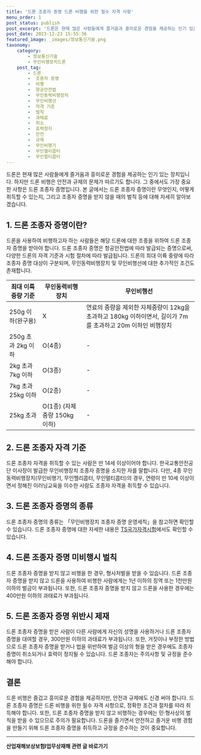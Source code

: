 ```yaml
---
title: '드론 조종자 증명 드론 비행을 위한 필수 자격 사항'
menu_order: 1
post_status: publish
post_excerpt: '드론은 현재 많은 사람들에게 즐거움과 흥미로운 경험을 제공하는 인기 있는 장치입니다. 하지만 드론 비행은 안전과 규제의 문제가 따르기도 합니다. 그 중에서도 가장 중요한 사항은 드론 조종자 증명입니다. 본 글에서는 드론 조종자 증명이란 무엇인지, 어떻게 취득할 수 있는지, 그리고 조종자 증명을 받지 않을 때의 벌칙 등에 대해 자세히 알아보겠습니다.'
post_date: 2023-12-23 15:55:36
featured_image: _images/정보통신기술.png
taxonomy:
    category:
        - 정보통신기술
        - 무인비행장치드론
    post_tag:
        - 드론
        -  조종자 증명
        -  비행
        -  항공안전법
        -  무인동력비행장치
        -  무인비행선
        -  자격 기준
        -  벌칙
        -  과태료
        -  취소
        -  효력정지
        -  안전
        -  규제
        -  무인비행기
        -  무인헬리콥터
        -  무인멀티콥터
---
```



드론은 현재 많은 사람들에게 즐거움과 흥미로운 경험을 제공하는 인기 있는 장치입니다. 하지만 드론 비행은 안전과 규제의 문제가 따르기도 합니다. 그 중에서도 가장 중요한 사항은 드론 조종자 증명입니다. 본 글에서는 드론 조종자 증명이란 무엇인지, 어떻게 취득할 수 있는지, 그리고 조종자 증명을 받지 않을 때의 벌칙 등에 대해 자세히 알아보겠습니다. 

## 1. 드론 조종자 증명이란?

드론을 사용하여 비행하고자 하는 사람들은 해당 드론에 대한 조종을 위하여 드론 조종자 증명을 받아야 합니다. 드론 조종자 증명은 항공안전법에 따라 발급되는 증명으로써, 다양한 드론의 자격 기준과 시험 절차에 따라 발급됩니다. 드론의 최대 이륙 중량에 따라 조종자 증명 대상이 구분되며, 무인동력비행장치 및 무인비행선에 대한 추가적인 조건도 존재합니다.

|최대 이륙 중량 기준|무인동력비행장치|무인비행선|
|---|---|---|
|250g 이하(완구용)|X|연료의 중량을 제외한 자체중량이 12kg을 초과하고 180kg 이하이면서, 길이가 7m를 초과하고 20m 이하인 비행장치|
|250g 초과 2kg 이하|O(4종)|-|
|2kg 초과 7kg 이하|O(3종)|-|
|7kg 초과 25kg 이하|O(2종)|-|
|25kg 초과|O(1종) (자체중량 150kg 이하)|-|

## 2. 드론 조종자 자격 기준

드론 조종자 자격을 취득할 수 있는 사람은 만 14세 이상이어야 합니다. 한국교통안전공단 이사장이 발급한 무인비행장치 조종자 증명을 소지한 자를 말합니다. 다만, 4종 무인동력비행장치(무인비행기, 무인헬리콥터, 무인멀티콥터)의 경우, 연령이 만 10세 이상이면서 정해진 이러닝교육을 이수한 사람도 조종자 자격을 취득할 수 있습니다.

## 3. 드론 조종자 증명의 종류

드론 조종자 증명의 종류는 「무인비행장치 조종자 증명 운영세칙」을 참고하면 확인할 수 있습니다. 드론 조종자 증명에 대한 자세한 내용은 [TS국가자격시험](www.lic.kotsa.or.kr)에서도 확인할 수 있습니다.

## 4. 드론 조종자 증명 미비행시 벌칙

드론 조종자 증명을 받지 않고 비행을 한 경우, 형사처벌을 받을 수 있습니다. 드론 조종자 증명을 받지 않고 드론을 사용하여 비행한 사람에게는 1년 이하의 징역 또는 1천만원 이하의 벌금이 부과됩니다. 또한, 드론 조종자 증명을 받지 않고 드론을 사용한 경우에는 400만원 이하의 과태료가 부과됩니다.

## 5. 드론 조종자 증명 위반시 제재

드론 조종자 증명을 받은 사람이 다른 사람에게 자신의 성명을 사용하거나 드론 조종자 증명을 대여할 경우, 300만원 이하의 과태료가 부과됩니다. 또한, 거짓이나 부정한 방법으로 드론 조종자 증명을 받거나 법을 위반하여 벌금 이상의 형을 받은 경우에도 조종자 증명이 취소되거나 효력이 정지될 수 있습니다. 드론 조종자는 주의사항 및 규정을 준수해야 합니다.

## 결론

드론 비행은 즐겁고 흥미로운 경험을 제공하지만, 안전과 규제에도 신경 써야 합니다. 드론 조종자 증명은 드론 비행을 위한 필수 자격 사항으로, 정확한 조건과 절차를 따라 취득해야 합니다. 또한, 드론 조종자 증명을 받지 않고 비행하는 경우에는 민·형사상의 벌칙을 받을 수 있으므로 주의가 필요합니다. 드론을 즐기면서 안전하고 즐거운 비행 경험을 만들기 위해 드론 조종자 증명을 취득하고 규정을 준수하는 것이 중요합니다.
<!-- wp:separator -->
<hr class="wp-block-separator has-alpha-channel-opacity"/>
<!-- /wp:separator -->

<!-- wp:group {"backgroundColor":"base","layout":{"type":"constrained"}} -->
<div class="wp-block-group has-base-background-color has-background"><!-- wp:paragraph {"align":"center","fontSize":"medium"} -->
<p class="has-text-align-center has-large-font-size"><strong>산업재해보상보험Ⅰ업무상재해 관련 글 바로가기</strong></p>
<!-- /wp:paragraph -->


<!-- wp:latest-posts
{"categories":[{"id":10860,"count":19,"description":"","link":"https://uknowlaw.com/category/%ec%82%b0%ec%97%85%ec%9e%ac%ed%95%b4%eb%b3%b4%ec%83%81%eb%b3%b4%ed%97%98%e2%85%b0%ec%97%85%eb%ac%b4%ec%83%81%ec%9e%ac%ed%95%b4/","name":"산업재해보상보험Ⅰ업무상재해","slug":"산업재해보상보험Ⅰ업무상재해","taxonomy":"category","parent":0,"meta":[],"_links":{"self":[{"href":"https://uknowlaw.com/wp-json/wp/v2/categories/10860"}],"collection":[{"href":"https://uknowlaw.com/wp-json/wp/v2/categories"}],"about":[{"href":"https://uknowlaw.com/wp-json/wp/v2/taxonomies/category"}],"wp:post_type":[{"href":"https://uknowlaw.com/wp-json/wp/v2/posts?categories=10860"}],"curies":[{"name":"wp","href":"https://api.w.org/{rel}","templated":true}]}}],"postsToShow":100,"excerptLength":28,"postLayout":"grid","columns":2,"featuredImageAlign":"left","featuredImageSizeSlug":"large","fontSize":"small"} /--></div>
<!-- /wp:group -->